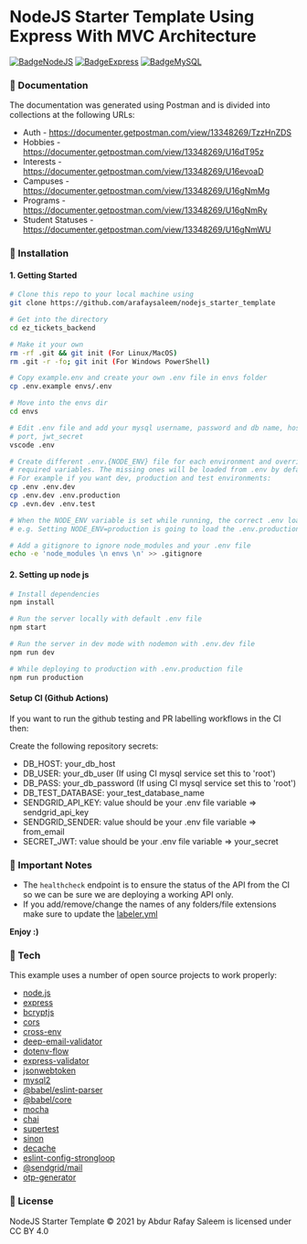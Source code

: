 # NodeJS Starter Template Using Express With MVC Architecture

[![BadgeNodeJS](https://img.shields.io/badge/MADE%20WITH-NODEJS-brightgreen?style=for-the-badge&logo=Node.js)](https://shields.io/) [![BadgeExpress](https://img.shields.io/badge/USES-EXPRESS-red?style=for-the-badge)](https://shields.io/) [![BadgeMySQL](https://img.shields.io/badge/USES-MYSQL-4479A1?style=for-the-badge&logo=MySQL)](https://shields.io/)

### :memo: Documentation

The documentation was generated using Postman and is divided into collections at the following URLs:

- Auth - https://documenter.getpostman.com/view/13348269/TzzHnZDS
- Hobbies - https://documenter.getpostman.com/view/13348269/U16dT95z
- Interests - https://documenter.getpostman.com/view/13348269/U16evoaD
- Campuses - https://documenter.getpostman.com/view/13348269/U16gNmMg
- Programs - https://documenter.getpostman.com/view/13348269/U16gNmRy
- Student Statuses - https://documenter.getpostman.com/view/13348269/U16gNmWU

### :dvd: Installation
#### 1. Getting Started

``` sh
# Clone this repo to your local machine using
git clone https://github.com/arafaysaleem/nodejs_starter_template

# Get into the directory
cd ez_tickets_backend

# Make it your own
rm -rf .git && git init (For Linux/MacOS)
rm .git -r -fo; git init (For Windows PowerShell)

# Copy example.env and create your own .env file in envs folder
cp .env.example envs/.env

# Move into the envs dir
cd envs

# Edit .env file and add your mysql username, password and db name, host,
# port, jwt_secret
vscode .env

# Create different .env.{NODE_ENV} file for each environment and override only your
# required variables. The missing ones will be loaded from .env by default.
# For example if you want dev, production and test environments:
cp .env .env.dev
cp .env.dev .env.production
cp .evn.dev .env.test

# When the NODE_ENV variable is set while running, the correct .env loads automatically.
# e.g. Setting NODE_ENV=production is going to load the .env.production file

# Add a gitignore to ignore node_modules and your .env file
echo -e 'node_modules \n envs \n' >> .gitignore
```

#### 2. Setting up node js

``` sh
# Install dependencies
npm install

# Run the server locally with default .env file
npm start

# Run the server in dev mode with nodemon with .env.dev file
npm run dev

# While deploying to production with .env.production file
npm run production
```

#### Setup CI (Github Actions)

If you want to run the github testing and PR labelling workflows in the CI then:

Create the following repository secrets:
  * DB_HOST: your_db_host
  * DB_USER: your_db_user (If using CI mysql service set this to 'root')
  * DB_PASS: your_db_password (If using CI mysql service set this to 'root')
  * DB_TEST_DATABASE: your_test_database_name
  * SENDGRID_API_KEY: value should be your .env file variable => sendgrid_api_key
  * SENDGRID_SENDER: value should be your .env file variable => from_email
  * SECRET_JWT: value should be your .env file variable => your_secret

### :closed_book: Important Notes

- The `healthcheck` endpoint is to ensure the status of the API from the CI so we can be sure we are deploying a working API only.
- If you add/remove/change the names of any folders/file extensions make sure to update the [labeler.yml](.github/labeler.yml)

**Enjoy :)**

### :wrench: Tech

This example uses a number of open source projects to work properly:

* [node.js]
* [express]
* [bcryptjs]
* [cors]
* [cross-env]
* [deep-email-validator]
* [dotenv-flow]
* [express-validator]
* [jsonwebtoken]
* [mysql2]
* [@babel/eslint-parser]
* [@babel/core]
* [mocha]
* [chai]
* [supertest]
* [sinon]
* [decache]
* [eslint-config-strongloop]
* [@sendgrid/mail]
* [otp-generator]

### :bookmark_tabs: License
NodeJS Starter Template © 2021 by Abdur Rafay Saleem is licensed under CC BY 4.0 

[//]: # (These are reference links used in the body of this note and get stripped out when the markdown processor does its job. There is no need to format nicely because it shouldn't be seen. Thanks SO - http://stackoverflow.com/questions/4823468/store-comments-in-markdown-syntax)

   [git-repo-url]: <https://github.com/arafaysaleem/nodejs_starter_template>
   [node.js]: <http://nodejs.org>
   [express]: <http://expressjs.com>
   [bcryptjs]: <https://github.com/dcodeIO/bcrypt.js#readme>
   [cors]: <https://github.com/expressjs/cors#readme>
   [cross-env]: <https://github.com/kentcdodds/cross-env>
   [deep-email-validator]: <https://github.com/mfbx9da4/deep-email-validator>
   [dotenv-flow]: <https://github.com/kerimdzhanov/dotenv-flow>
   [express-validator]: <https://express-validator.github.io/docs/>
   [jsonwebtoken]: <https://github.com/auth0/node-jsonwebtoken#readme>
   [mysql2]: <https://github.com/sidorares/node-mysql2#readme>
   [@babel/eslint-parser]: <https://github.com/babel/babel>
   [@babel/core]: <https://github.com/babel/babel>
   [mocha]: <https://github.com/mochajs/mocha>
   [chai]: <https://github.com/chaijs/chai>
   [supertest]: <https://github.com/visionmedia/supertest>
   [sinon]: <https://github.com/sinonjs/sinon>
   [decache]: <https://github.com/dwyl/decache>
   [eslint-config-strongloop]: <https://github.com/strongloop/eslint-config-strongloop>
   [@sendgrid/mail]: <https://github.com/sendgrid/sendgrid-nodejs>
   [otp-generator]: <https://github.com/Maheshkumar-Kakade/otp-generator#readme>
